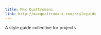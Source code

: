 ```yaml
---
title: Max Quattromani
link: http://maxquattromani.com/styleguide
---
```


A style guide collective for projects
